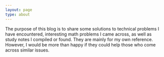 ```yaml
---
layout: page
type: about
---
```


The purpose of this blog is to share some solutions to technical problems I have encountered, interesting math problems I came across, as well as study notes I compiled or found. They are mainly for my own reference. However, I would be more than happy if they could help those who come across similar issues. 
